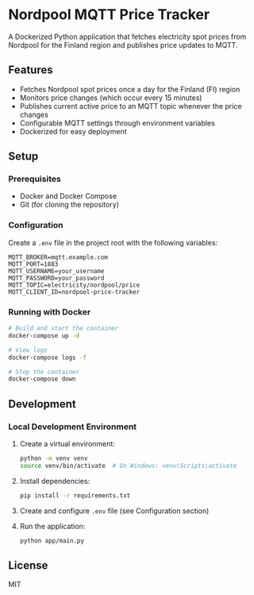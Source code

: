 # Nordpool MQTT Price Tracker

A Dockerized Python application that fetches electricity spot prices from Nordpool for the Finland region and publishes price updates to MQTT.

## Features

- Fetches Nordpool spot prices once a day for the Finland (FI) region
- Monitors price changes (which occur every 15 minutes)
- Publishes current active price to an MQTT topic whenever the price changes
- Configurable MQTT settings through environment variables
- Dockerized for easy deployment

## Setup

### Prerequisites

- Docker and Docker Compose
- Git (for cloning the repository)

### Configuration

Create a `.env` file in the project root with the following variables:

```
MQTT_BROKER=mqtt.example.com
MQTT_PORT=1883
MQTT_USERNAME=your_username
MQTT_PASSWORD=your_password
MQTT_TOPIC=electricity/nordpool/price
MQTT_CLIENT_ID=nordpool-price-tracker
```

### Running with Docker

```bash
# Build and start the container
docker-compose up -d

# View logs
docker-compose logs -f

# Stop the container
docker-compose down
```

## Development

### Local Development Environment

1. Create a virtual environment:
   ```bash
   python -m venv venv
   source venv/bin/activate  # On Windows: venv\Scripts\activate
   ```

2. Install dependencies:
   ```bash
   pip install -r requirements.txt
   ```

3. Create and configure `.env` file (see Configuration section)

4. Run the application:
   ```bash
   python app/main.py
   ```

## License

MIT 